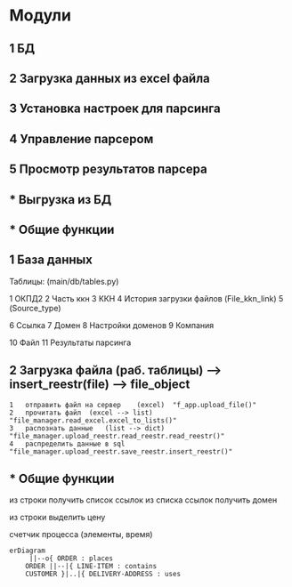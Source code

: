 # Модули
## 1 БД
## 2 Загрузка данных из excel файла
## 3 Установка настроек для парсинга
## 4 Управление парсером
## 5 Просмотр результатов парсера
## * Выгрузка из БД
## * Общие функции

## 1 База данных

Таблицы: (main/db/tables.py)

1  ОКПД2
2  Часть ккн
3  ККН
4  История загрузки файлов (File_kkn_link)
5  (Source_type)

6  Ссылка
7  Домен
8  Настройки доменов
9  Компания

10 Файл
11 Результаты парсинга


## 2 Загрузка файла (раб. таблицы) --> insert_reestr(file) --> file_object
    1	отправить файл на сервер	(excel)  "f_app.upload_file()"
    2	прочитать файл	(excel --> list)   "file_manager.read_excel.excel_to_lists()"
    3	распознать данные	(list --> dict)  "file_manager.upload_reestr.read_reestr.read_reestr()"
    4	распределить данные в sql          "file_manager.upload_reestr.save_reestr.insert_reestr()"


## * Общие функции

  из строки получить список ссылок
  из списка ссылок получить домен

  из строки выделить цену

  счетчик процесса (элементы, время)


  ```mermaid
  erDiagram
       ||--o{ ORDER : places
      ORDER ||--|{ LINE-ITEM : contains
      CUSTOMER }|..|{ DELIVERY-ADDRESS : uses
  ```
